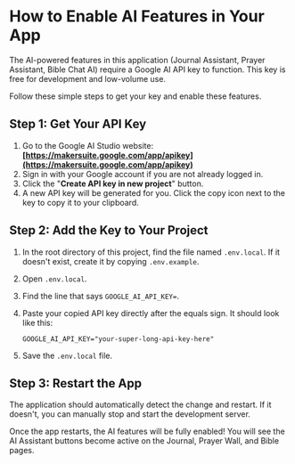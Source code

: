 # How to Enable AI Features in Your App

The AI-powered features in this application (Journal Assistant, Prayer Assistant, Bible Chat AI) require a Google AI API key to function. This key is free for development and low-volume use.

Follow these simple steps to get your key and enable these features.

## Step 1: Get Your API Key

1.  Go to the Google AI Studio website: **[https://makersuite.google.com/app/apikey](https://makersuite.google.com/app/apikey)**
2.  Sign in with your Google account if you are not already logged in.
3.  Click the "**Create API key in new project**" button.
4.  A new API key will be generated for you. Click the copy icon next to the key to copy it to your clipboard.



## Step 2: Add the Key to Your Project

1.  In the root directory of this project, find the file named `.env.local`. If it doesn't exist, create it by copying `.env.example`.
2.  Open `.env.local`.
3.  Find the line that says `GOOGLE_AI_API_KEY=`.
4.  Paste your copied API key directly after the equals sign. It should look like this:

    ```
    GOOGLE_AI_API_KEY="your-super-long-api-key-here"
    ```

5.  Save the `.env.local` file.

## Step 3: Restart the App

The application should automatically detect the change and restart. If it doesn't, you can manually stop and start the development server.

Once the app restarts, the AI features will be fully enabled! You will see the AI Assistant buttons become active on the Journal, Prayer Wall, and Bible pages.
